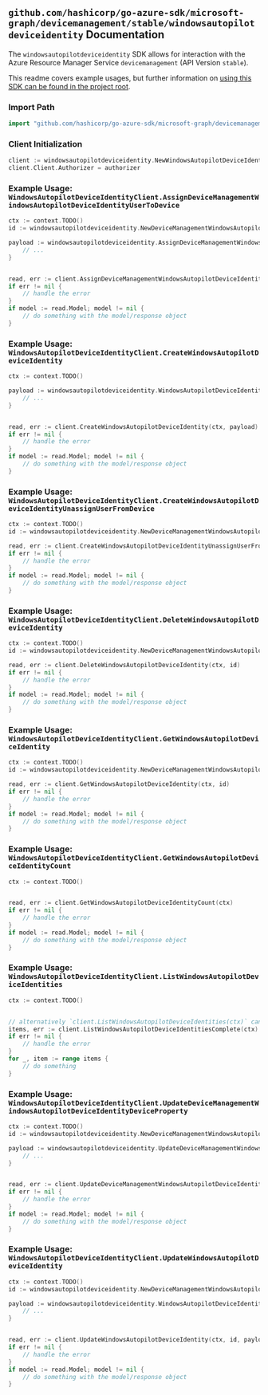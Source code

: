 
## `github.com/hashicorp/go-azure-sdk/microsoft-graph/devicemanagement/stable/windowsautopilotdeviceidentity` Documentation

The `windowsautopilotdeviceidentity` SDK allows for interaction with the Azure Resource Manager Service `devicemanagement` (API Version `stable`).

This readme covers example usages, but further information on [using this SDK can be found in the project root](https://github.com/hashicorp/go-azure-sdk/tree/main/docs).

### Import Path

```go
import "github.com/hashicorp/go-azure-sdk/microsoft-graph/devicemanagement/stable/windowsautopilotdeviceidentity"
```


### Client Initialization

```go
client := windowsautopilotdeviceidentity.NewWindowsAutopilotDeviceIdentityClientWithBaseURI("https://management.azure.com")
client.Client.Authorizer = authorizer
```


### Example Usage: `WindowsAutopilotDeviceIdentityClient.AssignDeviceManagementWindowsAutopilotDeviceIdentityUserToDevice`

```go
ctx := context.TODO()
id := windowsautopilotdeviceidentity.NewDeviceManagementWindowsAutopilotDeviceIdentityID("windowsAutopilotDeviceIdentityIdValue")

payload := windowsautopilotdeviceidentity.AssignDeviceManagementWindowsAutopilotDeviceIdentityUserToDeviceRequest{
	// ...
}


read, err := client.AssignDeviceManagementWindowsAutopilotDeviceIdentityUserToDevice(ctx, id, payload)
if err != nil {
	// handle the error
}
if model := read.Model; model != nil {
	// do something with the model/response object
}
```


### Example Usage: `WindowsAutopilotDeviceIdentityClient.CreateWindowsAutopilotDeviceIdentity`

```go
ctx := context.TODO()

payload := windowsautopilotdeviceidentity.WindowsAutopilotDeviceIdentity{
	// ...
}


read, err := client.CreateWindowsAutopilotDeviceIdentity(ctx, payload)
if err != nil {
	// handle the error
}
if model := read.Model; model != nil {
	// do something with the model/response object
}
```


### Example Usage: `WindowsAutopilotDeviceIdentityClient.CreateWindowsAutopilotDeviceIdentityUnassignUserFromDevice`

```go
ctx := context.TODO()
id := windowsautopilotdeviceidentity.NewDeviceManagementWindowsAutopilotDeviceIdentityID("windowsAutopilotDeviceIdentityIdValue")

read, err := client.CreateWindowsAutopilotDeviceIdentityUnassignUserFromDevice(ctx, id)
if err != nil {
	// handle the error
}
if model := read.Model; model != nil {
	// do something with the model/response object
}
```


### Example Usage: `WindowsAutopilotDeviceIdentityClient.DeleteWindowsAutopilotDeviceIdentity`

```go
ctx := context.TODO()
id := windowsautopilotdeviceidentity.NewDeviceManagementWindowsAutopilotDeviceIdentityID("windowsAutopilotDeviceIdentityIdValue")

read, err := client.DeleteWindowsAutopilotDeviceIdentity(ctx, id)
if err != nil {
	// handle the error
}
if model := read.Model; model != nil {
	// do something with the model/response object
}
```


### Example Usage: `WindowsAutopilotDeviceIdentityClient.GetWindowsAutopilotDeviceIdentity`

```go
ctx := context.TODO()
id := windowsautopilotdeviceidentity.NewDeviceManagementWindowsAutopilotDeviceIdentityID("windowsAutopilotDeviceIdentityIdValue")

read, err := client.GetWindowsAutopilotDeviceIdentity(ctx, id)
if err != nil {
	// handle the error
}
if model := read.Model; model != nil {
	// do something with the model/response object
}
```


### Example Usage: `WindowsAutopilotDeviceIdentityClient.GetWindowsAutopilotDeviceIdentityCount`

```go
ctx := context.TODO()


read, err := client.GetWindowsAutopilotDeviceIdentityCount(ctx)
if err != nil {
	// handle the error
}
if model := read.Model; model != nil {
	// do something with the model/response object
}
```


### Example Usage: `WindowsAutopilotDeviceIdentityClient.ListWindowsAutopilotDeviceIdentities`

```go
ctx := context.TODO()


// alternatively `client.ListWindowsAutopilotDeviceIdentities(ctx)` can be used to do batched pagination
items, err := client.ListWindowsAutopilotDeviceIdentitiesComplete(ctx)
if err != nil {
	// handle the error
}
for _, item := range items {
	// do something
}
```


### Example Usage: `WindowsAutopilotDeviceIdentityClient.UpdateDeviceManagementWindowsAutopilotDeviceIdentityDeviceProperty`

```go
ctx := context.TODO()
id := windowsautopilotdeviceidentity.NewDeviceManagementWindowsAutopilotDeviceIdentityID("windowsAutopilotDeviceIdentityIdValue")

payload := windowsautopilotdeviceidentity.UpdateDeviceManagementWindowsAutopilotDeviceIdentityDevicePropertyRequest{
	// ...
}


read, err := client.UpdateDeviceManagementWindowsAutopilotDeviceIdentityDeviceProperty(ctx, id, payload)
if err != nil {
	// handle the error
}
if model := read.Model; model != nil {
	// do something with the model/response object
}
```


### Example Usage: `WindowsAutopilotDeviceIdentityClient.UpdateWindowsAutopilotDeviceIdentity`

```go
ctx := context.TODO()
id := windowsautopilotdeviceidentity.NewDeviceManagementWindowsAutopilotDeviceIdentityID("windowsAutopilotDeviceIdentityIdValue")

payload := windowsautopilotdeviceidentity.WindowsAutopilotDeviceIdentity{
	// ...
}


read, err := client.UpdateWindowsAutopilotDeviceIdentity(ctx, id, payload)
if err != nil {
	// handle the error
}
if model := read.Model; model != nil {
	// do something with the model/response object
}
```
